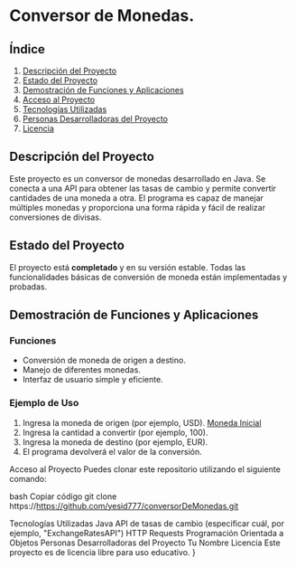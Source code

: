 # Conversor de Monedas.


## Índice

1. [Descripción del Proyecto](#descripción-del-proyecto)
2. [Estado del Proyecto](#estado-del-proyecto)
3. [Demostración de Funciones y Aplicaciones](#demostración-de-funciones-y-aplicaciones)
4. [Acceso al Proyecto](#acceso-al-proyecto)
5. [Tecnologías Utilizadas](#tecnologías-utilizadas)
6. [Personas Desarrolladoras del Proyecto](#personas-desarrolladoras-del-proyecto)
7. [Licencia](#licencia)

## Descripción del Proyecto

Este proyecto es un conversor de monedas desarrollado en Java. Se conecta a una API para obtener las tasas de cambio y permite convertir cantidades de una moneda a otra. El programa es capaz de manejar múltiples monedas y proporciona una forma rápida y fácil de realizar conversiones de divisas.

## Estado del Proyecto

El proyecto está **completado** y en su versión estable. Todas las funcionalidades básicas de conversión de moneda están implementadas y probadas.

## Demostración de Funciones y Aplicaciones

### Funciones

- Conversión de moneda de origen a destino.
- Manejo de diferentes monedas.
- Interfaz de usuario simple y eficiente.

### Ejemplo de Uso

1. Ingresa la moneda de origen (por ejemplo, USD).
   [Moneda Inicial](./images/moneda1.png)
3. Ingresa la cantidad a convertir (por ejemplo, 100).
4. Ingresa la moneda de destino (por ejemplo, EUR).
5. El programa devolverá el valor de la conversión.



Acceso al Proyecto
Puedes clonar este repositorio utilizando el siguiente comando:

bash
Copiar código
git clone https://https://github.com/yesid777/conversorDeMonedas.git

Tecnologías Utilizadas
Java
API de tasas de cambio (especificar cuál, por ejemplo, "ExchangeRatesAPI")
HTTP Requests
Programación Orientada a Objetos
Personas Desarrolladoras del Proyecto
Tu Nombre
Licencia
Este proyecto es de licencia libre para uso educativo.
}
